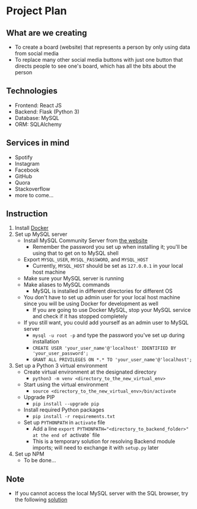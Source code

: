 # Project Plan

## What are we creating
- To create a board (website) that represents a person by only using data from social media
- To replace many other social media buttons with just one button that directs people to see one's board, which has all the bits about the person

## Technologies
- Frontend: React JS
- Backend: Flask (Python 3)
- Database: MySQL
- ORM: SQLAlchemy

## Services in mind
- Spotify
- Instagram
- Facebook
- GitHub
- Quora
- Stackoverflow
- more to come... 

## Instruction
1. Install [Docker](https://docs.docker.com/install/)
2. Set up MySQL server
    - Install MySQL Community Server from [the website](https://dev.mysql.com/downloads/mysql/)
        - Remember the password you set up when installing it; you'll be using that to get on to MySQL shell
    - Export `MYSQL_USER`, `MYSQL_PASSWORD`, and `MYSQL_HOST`
        - Currently, `MYSQL_HOST` should be set as `127.0.0.1` in your local host machine
    - Make sure your MySQL server is running
    - Make aliases to MySQL commands
        - MySQL is installed in different directories for different OS
    - You don't have to set up admin user for your local host machine since you will be using Docker for development as well
        - If you are going to use Docker MySQL, stop your MySQL service and check if it has stopped completely
    - If you still want, you could add yourself as an admin user to MySQL server
        - `mysql -u root -p` and type the password you've set up during installation
        - `CREATE USER 'your_user_name'@'localhost' IDENTIFIED BY 'your_user_password';`
        - `GRANT ALL PRIVILEGES ON *.* TO 'your_user_name'@'localhost';`
3. Set up a Python 3 virtual environment
    - Create virtual environment at the designated directory
        - `python3 -m venv <directory_to_the_new_virtual_env>`
    - Start using the virtual environment
        - `source <directory_to_the_new_virtual_env>/bin/activate`
    - Upgrade PIP
        - `pip install --upgrade pip`
    - Install required Python packages
        - `pip install -r requirements.txt`
    - Set up `PYTHONPATH` in `activate` file
        - Add a line `export PYTHONPATH="<directory_to_backend_folder>" at the end of `activate` file
        - This is a temporary solution for resolving Backend module imports; will need to exchange it with `setup.py` later
4. Set up NPM
    - To be done...

## Note
- If you cannot access the local MySQL server with the SQL browser, try the following [solution](https://stackoverflow.com/questions/49194719/authentication-plugin-caching-sha2-password-cannot-be-loaded)
